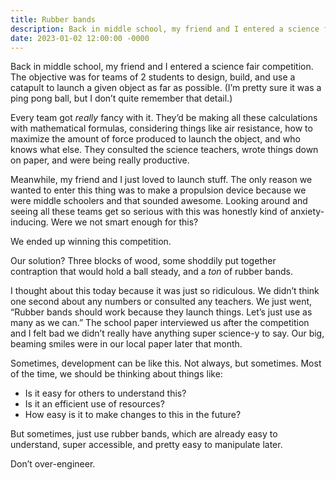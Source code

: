 ```yaml
---
title: Rubber bands
description: Back in middle school, my friend and I entered a science fair competition. We ended up winning this competition.
date: 2023-01-02 12:00:00 -0000
---
```


Back in middle school, my friend and I entered a science fair competition. The objective was for teams of 2 students to design, build, and use a catapult to launch a given object as far as possible. (I’m pretty sure it was a ping pong ball, but I don’t quite remember that detail.)

Every team got *really* fancy with it. They’d be making all these calculations with mathematical formulas, considering things like air resistance, how to maximize the amount of force produced to launch the object, and who knows what else. They consulted the science teachers, wrote things down on paper, and were being really productive.

Meanwhile, my friend and I just loved to launch stuff. The only reason we wanted to enter this thing was to make a propulsion device because we were middle schoolers and that sounded awesome. Looking around and seeing all these teams get so serious with this was honestly kind of anxiety-inducing. Were we not smart enough for this?

We ended up winning this competition.

Our solution? Three blocks of wood, some shoddily put together contraption that would hold a ball steady, and a *ton* of rubber bands.

I thought about this today because it was just so ridiculous. We didn’t think one second about any numbers or consulted any teachers. We just went, “Rubber bands should work because they launch things. Let’s just use as many as we can.” The school paper interviewed us after the competition and I felt bad we didn’t really have anything super science-y to say. Our big, beaming smiles were in our local paper later that month.

Sometimes, development can be like this. Not always, but sometimes. Most of the time, we should be thinking about things like:

- Is it easy for others to understand this?
- Is it an efficient use of resources?
- How easy is it to make changes to this in the future?

But sometimes, just use rubber bands, which are already easy to understand, super accessible, and pretty easy to manipulate later.

Don’t over-engineer.
